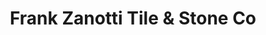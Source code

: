 ---
title: "Frank Zanotti Tile & Stone Co"
url: /highwood/frank-zanotti-tile-and-stone-co/
shop: tiles
---